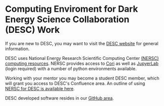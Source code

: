 # Computing Enviroment for Dark Energy Science Collaboration (DESC) Work

If you are new to DESC, you may want to visit the [DESC website](https://lsstdesc.org/) for general information.

DESC uses National Energy Research Scientific Computing Center [(NERSC) computing resources](nersc_computing.md). NERSC provides access to [Cori](https://www.nersc.gov/systems/cori/) as well as [JupyerLab](https://jupyter.nersc.gov) (login required) with a number of python environments available.

Working with your mentor you may become a student DESC member, which will grant you access to DESC's Confluence area.  An outline of using [NERSC for DESC is available here](https://confluence.slac.stanford.edu/display/LSSTDESC/Getting+Started+at+NERSC).

DESC developed software resides in our [GitHub area](http://github.com/LSSTDESC).
